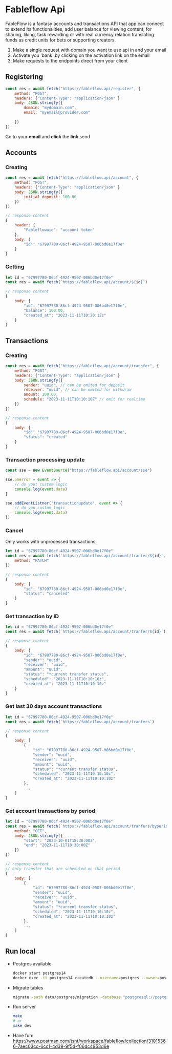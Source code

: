 # Fableflow Api

FableFlow is a fantasy accounts and transactions API that app can connect to extend its functionalities, add user balance for viewing content, for sharing, liking, task rewarding or with real currency relation translating funds as credit units for bets or supporting creators.

1. Make a single request with domain you want to use api in and your email
2. Activate you 'bank' by clicking on the activation link on the email
3. Make requests to the endpoints direct from your client

## Registering
```javascript
const res = await fetch("https://fableflow.api/register", {
    method: "POST",
    headers: {"Content-Type": "application/json" }
    body: JSON.stringfy({
        domain: "mydomain.com",
        email: "myemail@provider.com"
        
    })
})
```

Go to your **email** and **click** the **link** send

## Accounts
### Creating
```javascript
const res = await fetch("https://fableflow.api/account", {
    method: "POST",
    headers: {"Content-Type": "application/json" }
    body: JSON.stringfy({
        initial_deposit: 100.00
    })
})

// response content
{
    header: {
        "Fableflowaid": "account token"
    },
    body: {
        "id": "67997780-86cf-4924-9507-006bd0e17f0e"
    }
}
```
### Getting
```javascript
let id = "67997780-86cf-4924-9507-006bd0e17f0e"
const res = await fetch(`https://fableflow.api/account/${id}`)

// response content
{
    body: {
        "id": "67997780-86cf-4924-9507-006bd0e17f0e",
        "balance": 100.00,
        "created_at": "2023-11-11T10:20:12z"
    }
}
```
## Transactions
### Creating
```javascript
const res = await fetch("https://fableflow.api/account/transfer", {
    method: "POST",
    headers: {"Content-Type": "application/json" }
    body: JSON.stringfy({
        sender: "uuid", // can be omited for deposit
        receiver: "uuid", // can be omited for withdraw
        amount: 100.00,
        schedule: "2023-11-11T10:10:10Z" // omit for realtime
    })
})

// response content
{
    body: {
        "id": "67997780-86cf-4924-9507-006bd0e17f0e",
        "status": "created"
    }
}
```
### Transaction processing update
```javascript
const sse = new EventSource("https://fableflow.api/account/sse")

sse.onerror = event => {
    // do yout custom logic
    console.log(event.data)
}

sse.addEventListner("transactionupdate", event => {
    // do you custom logic
    console.log(event.data)
})
```

### Cancel
Only works with unprocessed transactions
```javascript
let id = "67997780-86cf-4924-9507-006bd0e17f0e"
const res = await fetch(`https://fableflow.api/account/tranfer/${id}`, {
    method: "PATCH"
})

// response content
{
    body: {
        "id": "67997780-86cf-4924-9507-006bd0e17f0e",
        "status": "canceled"
    }
}
```

### Get transaction by ID
```javascript
let id = "67997780-86cf-4924-9507-006bd0e17f0e"
const res = await fetch(`https://fableflow.api/account/tranfer/${id}`)

// response content
{
    body: {
        "id": "67997780-86cf-4924-9507-006bd0e17f0e",
        "sender": "uuid",
        "receiver": "uuid",
        "amount": "uuid",
        "status": "*current transfer status",
        "scheduled": "2023-11-11T10:10:10z",
        "created_at": "2023-11-11T10:10:10z"
    }
}
```

### Get last 30 days account transactions
```javascript
let id = "67997780-86cf-4924-9507-006bd0e17f0e"
const res = await fetch(`https://fableflow.api/account/tranfers`)

// response content
{
    body: [
        {
            "id": "67997780-86cf-4924-9507-006bd0e17f0e",
            "sender": "uuid",
            "receiver": "uuid",
            "amount": "uuid",
            "status": "*current transfer status",
            "scheduled": "2023-11-11T10:10:10z",
            "created_at": "2023-11-11T10:10:10z"
        },
        ...
    ]
}
```

### Get account transactions by period
```javascript
let id = "67997780-86cf-4924-9507-006bd0e17f0e"
const res = await fetch(`https://fableflow.api/account/tranfers/byperiod`, {
    method: "GET",
    body: JSON.stringfy({
        "start": "2023-10-01T18:30:00Z",
        "end": "2023-11-11T18:30:00Z"
    })
})

// response content
// only transfer that are scheduled on that period
{
    body: [
        {
            "id": "67997780-86cf-4924-9507-006bd0e17f0e",
            "sender": "uuid",
            "receiver": "uuid",
            "amount": "uuid",
            "status": "*current transfer status",
            "scheduled": "2023-11-11T10:10:10z",
            "created_at": "2023-11-11T10:10:10z"
        },
        ...
    ]
}
```

## Run local
 - Postgres available
    ```bash
    docker start postgres14
	docker exec -it postgres14 createdb --username=postgres --owner=postgres fableflow_api
    ```
 - Migrate tables
     ```bash
    migrate -path data/postgres/migration -database "postgresql://postgres:postgres@localhost:5432/fableflow_api?sslmode=disable" -verbose up
    ```
 - Run server
   ```bash
   make
   # or
   make dev
   ```
 - Have fun:
 https://www.postman.com/tsnt/workspace/fableflow/collection/31015366-7aec03cc-6cc1-4d39-9f5d-f06dc4953d6e

